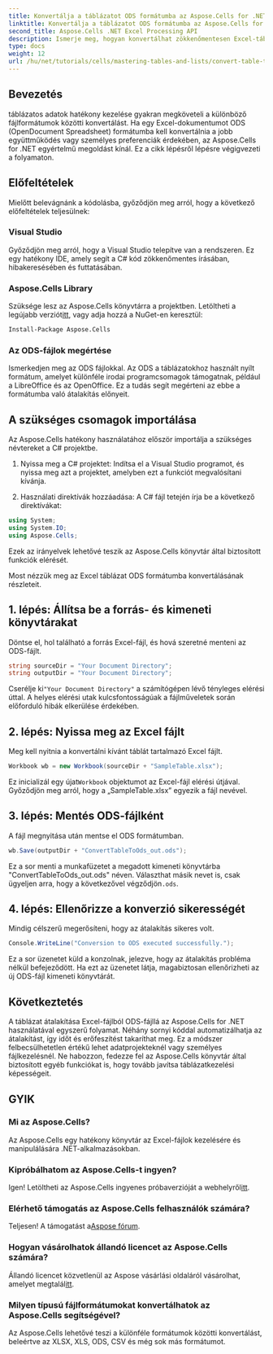```yaml
---
title: Konvertálja a táblázatot ODS formátumba az Aspose.Cells for .NET használatával
linktitle: Konvertálja a táblázatot ODS formátumba az Aspose.Cells for .NET használatával
second_title: Aspose.Cells .NET Excel Processing API
description: Ismerje meg, hogyan konvertálhat zökkenőmentesen Excel-táblázatokat ODS formátumba az Aspose.Cells for .NET segítségével. Ez a lépésenkénti útmutató.
type: docs
weight: 12
url: /hu/net/tutorials/cells/mastering-tables-and-lists/convert-table-to-ods-format/
---
```

## Bevezetés

táblázatos adatok hatékony kezelése gyakran megköveteli a különböző fájlformátumok közötti konvertálást. Ha egy Excel-dokumentumot ODS (OpenDocument Spreadsheet) formátumba kell konvertálnia a jobb együttműködés vagy személyes preferenciák érdekében, az Aspose.Cells for .NET egyértelmű megoldást kínál. Ez a cikk lépésről lépésre végigvezeti a folyamaton.

## Előfeltételek

Mielőtt belevágnánk a kódolásba, győződjön meg arról, hogy a következő előfeltételek teljesülnek:

### Visual Studio

Győződjön meg arról, hogy a Visual Studio telepítve van a rendszeren. Ez egy hatékony IDE, amely segít a C# kód zökkenőmentes írásában, hibakeresésében és futtatásában.

### Aspose.Cells Library

 Szüksége lesz az Aspose.Cells könyvtárra a projektben. Letöltheti a legújabb verziót[itt](https://releases.aspose.com/cells/net/), vagy adja hozzá a NuGet-en keresztül:

```bash
Install-Package Aspose.Cells
```

### Az ODS-fájlok megértése

Ismerkedjen meg az ODS fájlokkal. Az ODS a táblázatokhoz használt nyílt formátum, amelyet különféle irodai programcsomagok támogatnak, például a LibreOffice és az OpenOffice. Ez a tudás segít megérteni az ebbe a formátumba való átalakítás előnyeit.

## A szükséges csomagok importálása

Az Aspose.Cells hatékony használatához először importálja a szükséges névtereket a C# projektbe.

1. Nyissa meg a C# projektet: Indítsa el a Visual Studio programot, és nyissa meg azt a projektet, amelyben ezt a funkciót megvalósítani kívánja.

2. Használati direktívák hozzáadása: A C# fájl tetején írja be a következő direktívákat:

```csharp
using System;
using System.IO;
using Aspose.Cells;
```

Ezek az irányelvek lehetővé teszik az Aspose.Cells könyvtár által biztosított funkciók elérését.

Most nézzük meg az Excel táblázat ODS formátumba konvertálásának részleteit.

## 1. lépés: Állítsa be a forrás- és kimeneti könyvtárakat

Döntse el, hol található a forrás Excel-fájl, és hová szeretné menteni az ODS-fájlt.

```csharp
string sourceDir = "Your Document Directory";
string outputDir = "Your Document Directory";
```

 Cserélje ki`"Your Document Directory"` a számítógépen lévő tényleges elérési úttal. A helyes elérési utak kulcsfontosságúak a fájlműveletek során előforduló hibák elkerülése érdekében.

## 2. lépés: Nyissa meg az Excel fájlt

Meg kell nyitnia a konvertálni kívánt táblát tartalmazó Excel fájlt.

```csharp
Workbook wb = new Workbook(sourceDir + "SampleTable.xlsx");
```

 Ez inicializál egy újat`Workbook` objektumot az Excel-fájl elérési útjával. Győződjön meg arról, hogy a „SampleTable.xlsx” egyezik a fájl nevével.

## 3. lépés: Mentés ODS-fájlként

A fájl megnyitása után mentse el ODS formátumban.

```csharp
wb.Save(outputDir + "ConvertTableToOds_out.ods");
```

 Ez a sor menti a munkafüzetet a megadott kimeneti könyvtárba "ConvertTableToOds_out.ods" néven. Választhat másik nevet is, csak ügyeljen arra, hogy a következővel végződjön`.ods`.

## 4. lépés: Ellenőrizze a konverzió sikerességét

Mindig célszerű megerősíteni, hogy az átalakítás sikeres volt.

```csharp
Console.WriteLine("Conversion to ODS executed successfully.");
```

Ez a sor üzenetet küld a konzolnak, jelezve, hogy az átalakítás probléma nélkül befejeződött. Ha ezt az üzenetet látja, magabiztosan ellenőrizheti az új ODS-fájl kimeneti könyvtárát.

## Következtetés

A táblázat átalakítása Excel-fájlból ODS-fájllá az Aspose.Cells for .NET használatával egyszerű folyamat. Néhány sornyi kóddal automatizálhatja az átalakítást, így időt és erőfeszítést takaríthat meg. Ez a módszer felbecsülhetetlen értékű lehet adatprojekteknél vagy személyes fájlkezelésnél. Ne habozzon, fedezze fel az Aspose.Cells könyvtár által biztosított egyéb funkciókat is, hogy tovább javítsa táblázatkezelési képességeit.

## GYIK

### Mi az Aspose.Cells?

Az Aspose.Cells egy hatékony könyvtár az Excel-fájlok kezelésére és manipulálására .NET-alkalmazásokban.

### Kipróbálhatom az Aspose.Cells-t ingyen?

 Igen! Letöltheti az Aspose.Cells ingyenes próbaverzióját a webhelyről[itt](https://releases.aspose.com/cells/net/).

### Elérhető támogatás az Aspose.Cells felhasználók számára?

 Teljesen! A támogatást a[Aspose fórum](https://forum.aspose.com/c/cells/9).

### Hogyan vásárolhatok állandó licencet az Aspose.Cells számára?

 Állandó licencet közvetlenül az Aspose vásárlási oldaláról vásárolhat, amelyet megtalál[itt](https://purchase.aspose.com/buy).

### Milyen típusú fájlformátumokat konvertálhatok az Aspose.Cells segítségével?

Az Aspose.Cells lehetővé teszi a különféle formátumok közötti konvertálást, beleértve az XLSX, XLS, ODS, CSV és még sok más formátumot.